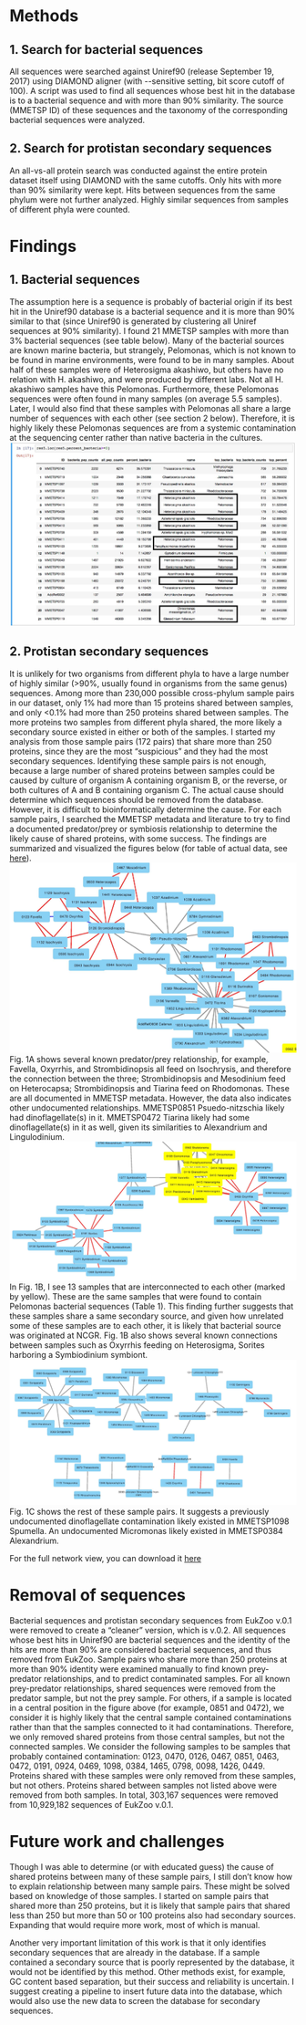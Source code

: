 # Methods
## 1. Search for bacterial sequences
All sequences were searched against Uniref90 (release September 19, 2017) using DIAMOND aligner (with --sensitive setting, bit score cutoff of 100). A script was used to find all sequences whose best hit in the database is to a bacterial sequence and with more than 90% similarity. The source (MMETSP ID) of these sequences and the taxonomy of the corresponding bacterial sequences were analyzed.
## 2. Search for protistan secondary sequences
An all-vs-all protein search was conducted against the entire protein dataset itself using DIAMOND with the same cutoffs. Only hits with more than 90% similarity were kept. Hits between sequences from the same phylum were not further analyzed. Highly similar sequences from samples of different phyla were counted. 
# Findings
## 1. Bacterial sequences
The assumption here is a sequence is probably of bacterial origin if its best hit in the Uniref90 database is a bacterial sequence and it is more than 90% similar to that (since Uniref90 is generated by clustering all Uniref sequences at 90% similarity). I found 21 MMETSP samples with more than 3% bacterial sequences (see table below). Many of the bacterial sources are known marine bacteria, but strangely, Pelomonas, which is not known to be found in marine environments, were found to be in many samples. About half of these samples were of Heterosigma akashiwo, but others have no relation with H. akashiwo, and were produced by different labs. Not all H. akashiwo samples have this Pelomonas. Furthermore, these Pelomonas sequences were often found in many samples (on average 5.5 samples). Later, I would also find that these samples with Pelomonas all share a large number of sequences with each other (see section 2 below). Therefore, it is highly likely these Pelomonas sequences are from a systemic contamination at the sequencing center rather than native bacteria in the cultures.
![Table 1. Samples with more than 3% bacterial sequences and the most frequent bacterial taxa in these samples.](https://github.com/zxl124/EukZoo-database/blob/master/figures/Table1.jpg)
## 2. Protistan secondary sequences
It is unlikely for two organisms from different phyla to have a large number of highly similar (>90%, usually found in organisms from the same genus) sequences. Among more than 230,000 possible cross-phylum sample pairs in our dataset, only 1% had more than 15 proteins shared between samples, and only <0.1% had more than 250 proteins shared between samples. The more proteins two samples from different phyla shared, the more likely a secondary source existed in either or both of the samples. I started my analysis from those sample pairs (172 pairs) that share more than 250 proteins, since they are the most “suspicious” and they had the most secondary sequences. Identifying these sample pairs is not enough, because a large number of shared proteins between samples could be caused by culture of organism A containing organism B, or the reverse, or both cultures of A and B containing organism C. The actual cause should determine which sequences should be removed from the database. However, it is difficult to bioinformatically determine the cause. For each sample pairs, I searched the MMETSP metadata and literature to try to find a documented predator/prey or symbiosis relationship to determine the likely cause of shared proteins, with some success. The findings are summarized and visualized the figures below (for table of actual data, see [here](https://github.com/zxl124/EukZoo-database/blob/master/v.0.1_cleanup_supplementary_tables.xlsx)). 
![Figure 1A. A network view of sample pairs sharing large numbers of proteins.](https://github.com/zxl124/EukZoo-database/blob/master/figures/Figure1A.jpg)
Fig. 1A shows several known predator/prey relationship, for example, Favella, Oxyrrhis, and Strombidinopsis all feed on Isochrysis, and therefore the connection between the three; Strombidinopsis and Mesodinium feed on Heterocapsa; Strombidinopsis and Tiarina feed on Rhodomonas. These are all documented in MMETSP metadata. However, the data also indicates other undocumented relationships. MMETSP0851 Psuedo-nitzschia likely had dinoflagellate(s) in it. MMETSP0472 Tiarina likely had some dinoflagellate(s) in it as well, given its similarities to Alexandrium and Lingulodinium.
![Figure 1B. A network view of sample pairs sharing large numbers of proteins.](https://github.com/zxl124/EukZoo-database/blob/master/figures/Figure1B.jpg)
In Fig. 1B, I see 13 samples that are interconnected to each other (marked by yellow). These are the same samples that were found to contain Pelomonas bacterial sequences (Table 1). This finding further suggests that these samples share a same secondary source, and given how unrelated some of these samples are to each other, it is likely that bacterial source was originated at NCGR. Fig. 1B also shows several known connections between samples such as Oxyrrhis feeding on Heterosigma, Sorites harboring a Symbiodinium symbiont.
![Figure 1C. A network view of sample pairs sharing large numbers of proteins.](https://github.com/zxl124/EukZoo-database/blob/master/figures/Figure1C.jpg)
Fig. 1C shows the rest of these sample pairs. It suggests a previously undocumented dinoflagellate contamination likely existed in MMETSP1098 Spumella. An undocumented Micromonas likely existed in MMETSP0384 Alexandrium.

For the full network view, you can download it [here](https://github.com/zxl124/EukZoo-database/blob/master/figures/Figure1.pdf)
# Removal of sequences
Bacterial sequences and protistan secondary sequences from EukZoo v.0.1 were removed to create a “cleaner” version, which is v.0.2. All sequences whose best hits in Uniref90 are bacterial sequences and the identity of the hits are more than 90% are considered bacterial sequences, and thus removed from EukZoo. Sample pairs who share more than 250 proteins at more than 90% identity were examined manually to find known prey-predator relationships, and to predict contaminated samples. For all known prey-predator relationships, shared sequences were removed from the predator sample, but not the prey sample. For others, if a sample is located in a central position in the figure above (for example, 0851 and 0472), we consider it is highly likely that the central sample contained contaminations rather than that the samples connected to it had contaminations. Therefore, we only removed shared proteins from those central samples, but not the connected samples. We consider the following samples to be samples that probably contained contamination:
0123, 0470, 0126, 0467, 0851, 0463, 0472, 0191, 0924, 0469, 1098, 0384, 1465, 0798, 0098, 1426, 0449.
Proteins shared with these samples were only removed from these samples, but not others. Proteins shared between samples not listed above were removed from both samples.  In total, 303,167 sequences were removed from 10,929,182 sequences of EukZoo v.0.1.

# Future work and challenges
Though I was able to determine (or with educated guess) the cause of shared proteins between many of these sample pairs, I still don’t know how to explain relationship between many sample pairs. These might be solved based on knowledge of those samples. I started on sample pairs that shared more than 250 proteins, but it is likely that sample pairs that shared less than 250 but more than 50 or 100 proteins also had secondary sources. Expanding that would require more work, most of which is manual.

Another very important limitation of this work is that it only identifies secondary sequences that are already in the database. If a sample contained a secondary source that is poorly represented by the database, it would not be identified by this method. Other methods exist, for example, GC content based separation, but their success and reliability is uncertain. I suggest creating a pipeline to insert future data into the database, which would also use the new data to screen the database for secondary sequences. 
